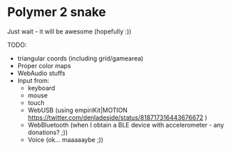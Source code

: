 # Polymer 2 snake

Just wait - it will be awesome (hopefully :))

TODO:

* triangular coords (including grid/gamearea)
* Proper color maps
* WebAudio stuffs
* Input from:
  * keyboard
  * mouse
  * touch
  * WebUSB (using empiriKit|MOTION https://twitter.com/denladeside/status/818717316443676672 )
  * WebBluetooth (when I obtain a BLE device with accelerometer - any donations? ;))
  * Voice (ok... maaaaaybe ;))
